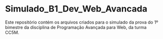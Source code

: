 # Simulado_B1_Dev_Web_Avancada

Este repositório contém os arquivos criados para o simulado da prova do 1º bimestre da disciplina de Programação Avançada para Web, da turma CC5M.
